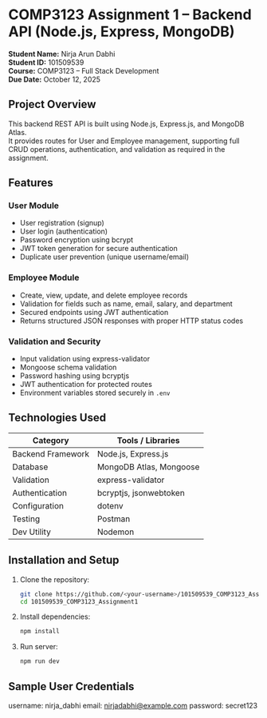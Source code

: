 # COMP3123 Assignment 1 – Backend API (Node.js, Express, MongoDB)

**Student Name:** Nirja Arun Dabhi  
**Student ID:** 101509539  
**Course:** COMP3123 – Full Stack Development  
**Due Date:** October 12, 2025  

## Project Overview
This backend REST API is built using Node.js, Express.js, and MongoDB Atlas.  
It provides routes for User and Employee management, supporting full CRUD operations, authentication, and validation as required in the assignment.

## Features
### User Module
- User registration (signup)
- User login (authentication)
- Password encryption using bcrypt
- JWT token generation for secure authentication
- Duplicate user prevention (unique username/email)

### Employee Module
- Create, view, update, and delete employee records
- Validation for fields such as name, email, salary, and department
- Secured endpoints using JWT authentication
- Returns structured JSON responses with proper HTTP status codes

### Validation and Security
- Input validation using express-validator  
- Mongoose schema validation  
- Password hashing using bcryptjs  
- JWT authentication for protected routes  
- Environment variables stored securely in `.env`

## Technologies Used
| Category | Tools / Libraries |
|-----------|-------------------|
| Backend Framework | Node.js, Express.js |
| Database | MongoDB Atlas, Mongoose |
| Validation | express-validator |
| Authentication | bcryptjs, jsonwebtoken |
| Configuration | dotenv |
| Testing | Postman |
| Dev Utility | Nodemon |

## Installation and Setup
1. Clone the repository:
   ```bash
   git clone https://github.com/<your-username>/101509539_COMP3123_Assignment1.git
   cd 101509539_COMP3123_Assignment1
2. Install dependencies:
   ```bash
   npm install
3. Run server:
   ```bash
   npm run dev


## Sample User Credentials 
username: nirja_dabhi
email: nirjadabhi@example.com
password: secret123
